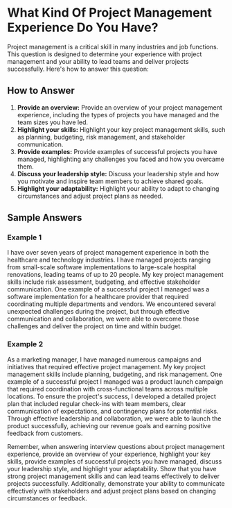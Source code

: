 What Kind Of Project Management Experience Do You Have?
============================================================================

Project management is a critical skill in many industries and job functions. This question is designed to determine your experience with project management and your ability to lead teams and deliver projects successfully. Here's how to answer this question:

How to Answer
-------------

1. **Provide an overview:** Provide an overview of your project management experience, including the types of projects you have managed and the team sizes you have led.
2. **Highlight your skills:** Highlight your key project management skills, such as planning, budgeting, risk management, and stakeholder communication.
3. **Provide examples:** Provide examples of successful projects you have managed, highlighting any challenges you faced and how you overcame them.
4. **Discuss your leadership style:** Discuss your leadership style and how you motivate and inspire team members to achieve shared goals.
5. **Highlight your adaptability:** Highlight your ability to adapt to changing circumstances and adjust project plans as needed.

Sample Answers
--------------

### Example 1

I have over seven years of project management experience in both the healthcare and technology industries. I have managed projects ranging from small-scale software implementations to large-scale hospital renovations, leading teams of up to 20 people. My key project management skills include risk assessment, budgeting, and effective stakeholder communication. One example of a successful project I managed was a software implementation for a healthcare provider that required coordinating multiple departments and vendors. We encountered several unexpected challenges during the project, but through effective communication and collaboration, we were able to overcome those challenges and deliver the project on time and within budget.

### Example 2

As a marketing manager, I have managed numerous campaigns and initiatives that required effective project management. My key project management skills include planning, budgeting, and risk management. One example of a successful project I managed was a product launch campaign that required coordination with cross-functional teams across multiple locations. To ensure the project's success, I developed a detailed project plan that included regular check-ins with team members, clear communication of expectations, and contingency plans for potential risks. Through effective leadership and collaboration, we were able to launch the product successfully, achieving our revenue goals and earning positive feedback from customers.

Remember, when answering interview questions about project management experience, provide an overview of your experience, highlight your key skills, provide examples of successful projects you have managed, discuss your leadership style, and highlight your adaptability. Show that you have strong project management skills and can lead teams effectively to deliver projects successfully. Additionally, demonstrate your ability to communicate effectively with stakeholders and adjust project plans based on changing circumstances or feedback.
